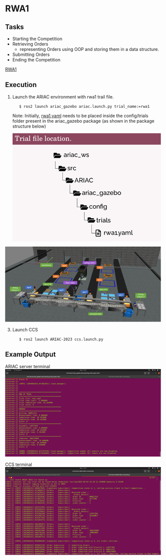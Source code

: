 # RWA1

## Tasks 
- Starting the Competition
- Retrieving Orders
    - representing Orders using OOP and storing them in a data structure.
- Submitting Orders
- Ending the Competition

[RWA1](RWA1/RWA1_ENPM663_SPRING2023.pdf)

## Execution

1. Launch the ARIAC environment with rwa1 trail file.

    ```
       $ ros2 launch ariac_gazebo ariac.launch.py trial_name:=rwa1
    ```

    Note: Initially, [rwa1.yaml](RWA1/rwa1.yaml) needs to be placed inside the config/trials folder present in the ariac_gazebo package (as shown in the package structure below)

    ![Fig. 1 - Trial File Location](RWA1/imgs/pkg_struct.png)

![environment](/imgs/environment.png)

3. Launch CCS

    ```
       $ ros2 launch ARIAC-2023 ccs.launch.py
    ```

## Example Output
ARIAC server terminal
![Fig. 2 - ariac server terminal](RWA1/imgs/sample_output1.png)

CCS terminal
![Fig. 3 - CCS terminal](RWA1/imgs/sample_output2.png)

